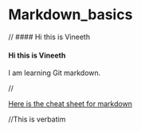 Markdown_basics
===============
// #### Hi this is Vineeth
#### Hi this is Vineeth
I am learning Git markdown.

// <!-- [this is a link](link address) -->

[Here is the cheat sheet for markdown](https://github.com/adam-p/markdown-here/wiki/Markdown-Cheatsheet)

//This is verbatim
